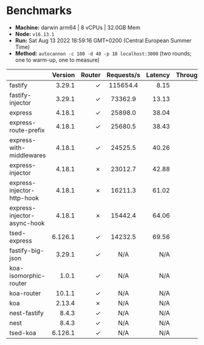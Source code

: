 # Benchmarks

- **Machine:** darwin arm64 | 8 vCPUs | 32.0GB Mem
- **Node:** `v16.13.1`
- **Run:** Sat Aug 13 2022 18:59:16 GMT+0200 (Central European Summer Time)
- **Method:** `autocannon -c 100 -d 40 -p 10 localhost:3000` (two rounds; one to warm-up, one to measure)

|                             | Version | Router | Requests/s | Latency | Throughput/Mb |
| :-------------------------- | ------: | -----: | :--------: | ------: | ------------: |
| fastify                     |  3.29.1 |      ✓ |  115654.4  |    8.15 |         20.62 |
| fastify-injector            |  3.29.1 |      ✓ |  73362.9   |   13.13 |         16.72 |
| express                     |  4.18.1 |      ✓ |  25898.0   |   38.04 |          4.62 |
| express-route-prefix        |  4.18.1 |      ✓ |  25680.5   |   38.43 |          9.50 |
| express-with-middlewares    |  4.18.1 |      ✓ |  24525.5   |   40.26 |          9.12 |
| express-injector            |  4.18.1 |      ✗ |  23012.7   |   42.88 |          5.24 |
| express-injector-http-hook  |  4.18.1 |      ✗ |  16211.3   |   61.02 |          3.70 |
| express-injector-async-hook |  4.18.1 |      ✗ |  15442.4   |   64.06 |          3.52 |
| tsed-express                | 6.126.1 |      ✓ |  14232.5   |   69.56 |          2.61 |
| fastify-big-json            |  3.29.1 |      ✓ |    N/A     |     N/A |           N/A |
| koa-isomorphic-router       |   1.0.1 |      ✓ |    N/A     |     N/A |           N/A |
| koa-router                  |  10.1.1 |      ✓ |    N/A     |     N/A |           N/A |
| koa                         |  2.13.4 |      ✗ |    N/A     |     N/A |           N/A |
| nest-fastify                |   8.4.3 |      ✓ |    N/A     |     N/A |           N/A |
| nest                        |   8.4.3 |      ✓ |    N/A     |     N/A |           N/A |
| tsed-koa                    | 6.126.1 |      ✓ |    N/A     |     N/A |           N/A |
